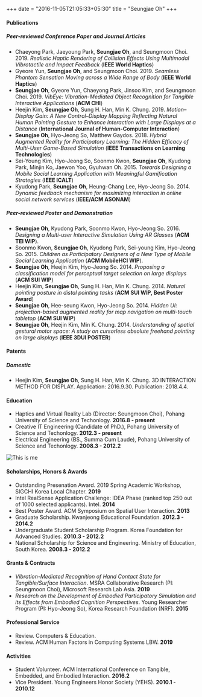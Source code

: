 +++ 
date = "2016-11-05T21:05:33+05:30" 
title = "Seungjae Oh" 
+++

#### Publications

##### Peer-reviewed Conference Paper and Journal Articles 
* Chaeyong Park, Jaeyoung Park, **Seungjae Oh**, and Seungmoon Choi. 2019. *Realistic Haptic Rendering of Collision Effects Using Multimodal Vibrotactile and Impact Feedback* (**IEEE World Haptics**)
* Gyeore Yun, **Seungjae Oh**, and Seungmoon Choi. 2019. *Seamless Phantom Sensation Moving across a Wide Range of Body* (**IEEE World Haptics**)
* **Seungjae Oh**, Gyeore Yun, Chaeyong Park, Jinsoo Kim, and Seungmoon Choi. 2019. *VibEye: Vibration-Mediated Object Recognition for Tangible Interactive Applications* (**ACM CHI**)
* Heejin Kim, **Seungjae Oh**, Sung H. Han, Min K. Chung. 2019. *Motion–Display Gain: A New Control–Display Mapping Reflecting Natural Human Pointing Gesture to Enhance Interaction with Large Displays at a Distance* (**International Journal of Human-Computer Interaction**)
* **Seungjae Oh**, Hyo-Jeong So, Matthew Gaydos. 2018. *Hybrid Augmented Reality for Participatory Learning: The Hidden Efficacy of Multi-User Game-Based Simulation* (**IEEE Transactions on Learning Technologies**) 
* Sei-Young Kim, Hyo-Jeong So, Soonmo Kwon, **Seungjae Oh**, Kyudong Park, Minjin Ko, Jaewon Yoo, Gyuhwan Oh. 2015. *Towards Designing a Mobile Social Learning Application with Meaningful Gamification Strategies* (**IEEE ICALT**)
* Kyudong Park, **Seungjae Oh**, Heung-Chang Lee, Hyo-Jeong So. 2014. *Dynamic feedback mechanism for maximizing interaction in online social network services* (**IEEE/ACM ASONAM**)

##### Peer-reviewed Poster and Demonstration
* **Seungjae Oh**, Kyudong Park, Soonmo Kwon, Hyo-Jeong So. 2016. *Designing a Multi-user Interactive Simulation Using AR Glasses* (**ACM TEI WIP**). 
* Soonmo Kwon, **Seungjae Oh**, Kyudong Park, Sei-young Kim, Hyo-Jeong So. 2015. *Children as Participatory Designers of a New Type of Mobile Social Learning Application* (**ACM MobileHCI WIP**). 
* **Seungjae Oh**, Heejin Kim, Hyo-Jeong So. 2014. *Proposing a classification model for perceptual target selection on large displays* (**ACM SUI WIP**) 
* Heejin Kim, **Seungjae Oh**, Sung H. Han, Min K. Chung. 2014. *Natural pointing posture in distal pointing tasks* (**ACM SUI WIP, Best Poster Award**)
* **Seungjae Oh**, Hee-seung Kwon, Hyo-Jeong So. 2014. *Hidden UI: projection-based augmented reality for map navigation on multi-touch tabletop* (**ACM SUI WIP**)
* **Seungjae Oh**, Heejin Kim, Min K. Chung. 2014. *Understanding of spatial gestural motor space: A study on cursorless absolute freehand pointing on large displays* (**IEEE 3DUI POSTER**)


#### Patents

##### Domestic
* Heejin Kim, **Seungjae Oh**, Sung H. Han, Min K. Chung. 3D INTERACTION METHOD FOR DISPLAY. Application: 2016.9.30. Publication: 2018.4.4.


#### Education
* Haptics and Virtual Reality Lab (Director: Seungmoon Choi), Pohang University of Science and Techonlogy. **2016.8 - present**
* Creative IT Engineering (Candidate of PhD.), Pohang University of Science and Techonlogy. **2012.3 - present**
* Electrical Engineering (BS., Summa Cum Laude), Pohang University of Science and Techonlogy. **2008.3 - 2012.2**

![This is me][1]

#### Scholarships, Honors & Awards
* Outstanding Presenation Award. 2019 Spring Academic Workshop, SIGCHI Korea Local Chapter. **2019**
* Intel RealSense Application Challenge: IDEA Phase (ranked top 250 out of 1000 selected applicants). Intel. **2014**
* Best Poster Award. ACM Symposium on Spatial User Interaction. **2013**
* Graduate Scholarship. Kwanjeong Educational Foundation. **2012.3 - 2014.2**
* Undergraduate Student Scholarship Program. Korea Foundation for Advanced Studies. **2010.3 - 2012.2**
* National Scholarship for Science and Engineering. Ministry of Education, South Korea. **2008.3 - 2012.2**


#### Grants & Contracts
* *Vibration-Mediated Recognition of Hand Contact State for Tangible/Surface Interaction*. MSRA Collaborative Research (PI: Seungmoon Choi), Microsoft Research Lab Asia. **2019**
* *Research on the Development of Embodied Participatory Simulation and its Effects from Embodied Cognition Perspectives*. Young Researcher Program (PI: Hyo-Jeong So), Korea Research Foundation (NRF). **2015**


#### Professional Service
* Review. Computers & Education. 
* Review. ACM Human Factors in Computing Systems LBW. **2019**


#### Activities
* Student Volunteer. ACM International Conference on Tangible, Embedded, and Embodied Interaction. **2016.2**
* Vice President. Young Engineers Honor Society (YEHS). **2010.1 - 2010.12**


[1]: /img/seungjae.jpg
